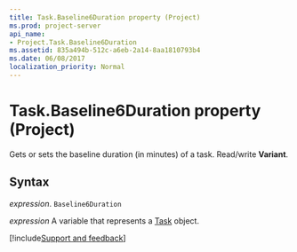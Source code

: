 ```yaml
---
title: Task.Baseline6Duration property (Project)
ms.prod: project-server
api_name:
- Project.Task.Baseline6Duration
ms.assetid: 835a494b-512c-a6eb-2a14-8aa1810793b4
ms.date: 06/08/2017
localization_priority: Normal
---
```



# Task.Baseline6Duration property (Project)

Gets or sets the baseline duration (in minutes) of a task. Read/write  **Variant**.


## Syntax

_expression_. `Baseline6Duration`

_expression_ A variable that represents a [Task](./Project.Task.md) object.

[!include[Support and feedback](~/includes/feedback-boilerplate.md)]